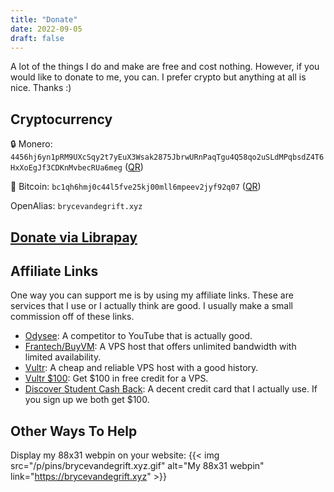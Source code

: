 ```yaml
---
title: "Donate"
date: 2022-09-05
draft: false
---
```


A lot of the things I do and make are free and cost nothing.
However, if you would like to donate to me, you can.
I prefer crypto but anything at all is nice. Thanks :)

## Cryptocurrency

🔒 Monero: `4456hj6yn1pRM9UXcSqy2t7yEuX3Wsak2875JbrwURnPaqTgu4Q58qo2uSLdMPqbsdZ4T6HxXoEgJf3CDKnMvbecRUa6meg` ([QR](/p/xmr-qr.png))

💸 Bitcoin: `bc1qh6hmj0c44l5fve25kj00mll6mpeev2jyf92q07` ([QR](/p/btc-qr.png))

OpenAlias: `brycevandegrift.xyz`

## [Donate via Librapay](https://liberapay.com/BryceVandegrift/)

## Affiliate Links

One way you can support me is by using my affiliate links. These are services
that I use or I actually think are good. I usually make a small commission off
of these links.

- [Odysee](https://odysee.com/$/invite/@bryce:c): A competitor to YouTube that is actually good.
- [Frantech/BuyVM](https://my.frantech.ca/aff.php?aff=6418): A VPS host that offers unlimited bandwidth with limited availability.
- [Vultr](https://www.vultr.com/?ref=9386356): A cheap and reliable VPS host with a good history.
- [Vultr $100](https://www.vultr.com/?ref=9386357-8H): Get $100 in free credit for a VPS.
- [Discover Student Cash Back](https://refer.discover.com/vandegriftbryce!aab7b4ca52!a):
A decent credit card that I actually use. If you sign up we both get $100.

## Other Ways To Help

Display my 88x31 webpin on your website:
{{< img src="/p/pins/brycevandegrift.xyz.gif" alt="My 88x31 webpin" link="https://brycevandegrift.xyz" >}}
